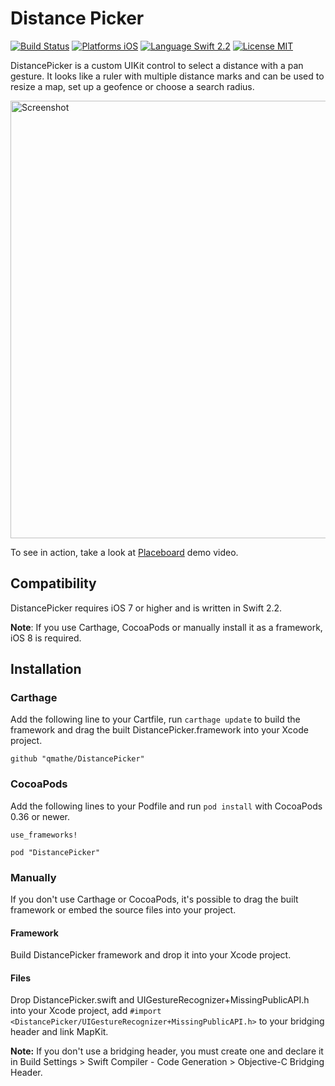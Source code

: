 Distance Picker
===============

[![Build Status](https://travis-ci.org/qmathe/DistancePicker.svg?branch=master)](https://travis-ci.org/qmathe/DistancePicker)
[![Platforms iOS](https://img.shields.io/badge/Platforms-iOS-lightgray.svg?style=flat)](http://www.apple.com)
[![Language Swift 2.2](https://img.shields.io/badge/Language-Swift%202.2-orange.svg?style=flat)](https://swift.org)
[![License MIT](https://img.shields.io/badge/license-MIT-blue.svg?style=flat)](https://github.com/qmathe/DistancePicker/LICENSE)

DistancePicker is a custom UIKit control to select a distance with a pan gesture. It looks like a ruler with multiple distance marks and can be used to resize a map, set up a geofence or choose a search radius.

<img src="http://www.placeboardapp.com/images/Add%20Place%20with%20Search%20Radius%20-%20iPhone%205.jpg" height="700" alt="Screenshot" />

To see in action, take a look at [Placeboard](http://www.placeboardapp.com) demo video.

Compatibility
-------------

DistancePicker requires iOS 7 or higher and is written in Swift 2.2.

**Note**: If you use Carthage, CocoaPods or manually install it as a framework, iOS 8 is required.

Installation
------------

### Carthage

Add the following line to your Cartfile, run `carthage update` to build the framework and drag the built DistancePicker.framework into your Xcode project.

    github "qmathe/DistancePicker"
	
### CocoaPods

Add the following lines to your Podfile and run `pod install` with CocoaPods 0.36 or newer.

	use_frameworks!
	
	pod "DistancePicker"

### Manually

If you don't use Carthage or CocoaPods, it's possible to drag the built framework or embed the source files into your project.

#### Framework

Build DistancePicker framework and drop it into your Xcode project.

#### Files

Drop DistancePicker.swift and UIGestureRecognizer+MissingPublicAPI.h into your Xcode project, add `#import <DistancePicker/UIGestureRecognizer+MissingPublicAPI.h>` to your bridging header and link MapKit.

**Note:** If you don't use a bridging header, you must create one and declare it in Build Settings > Swift Compiler - Code Generation > Objective-C Bridging Header.
